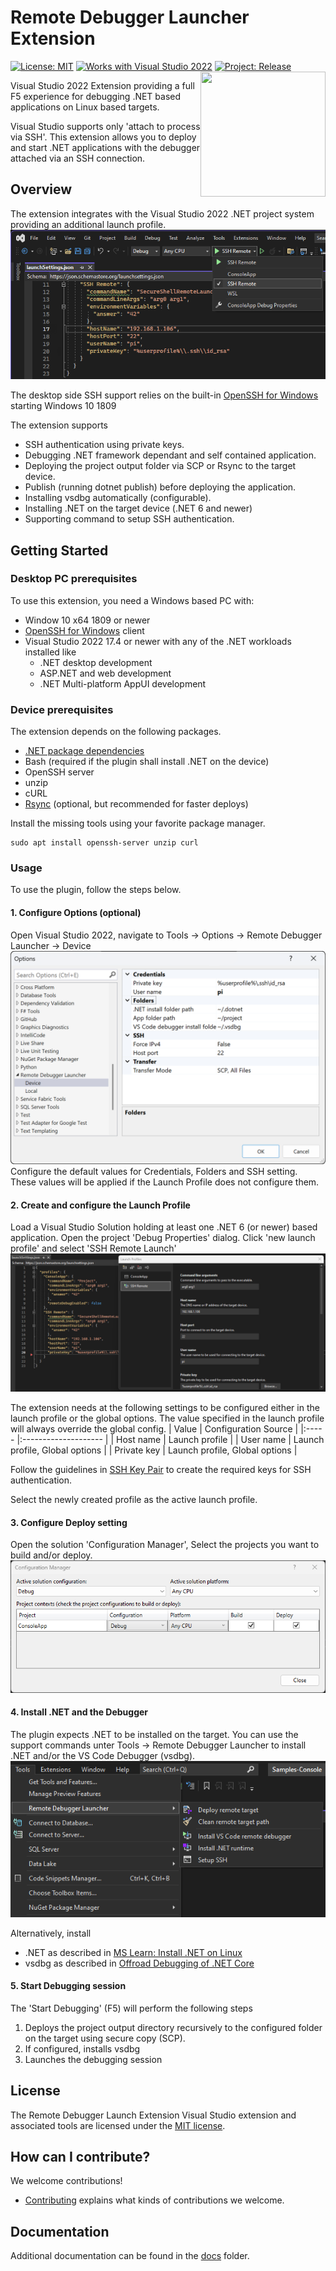 # Remote Debugger Launcher Extension
[![License: MIT](https://img.shields.io/badge/License-MIT-green.svg)](LICENSE)
[![Works with Visual Studio 2022](https://img.shields.io/static/v1.svg?label=VS&message=2022&color=A853C7)](README.md)
[![Project: Release](https://github.com/MichaelKoster70/RemoteDebuggerLaunchExtension/actions/workflows/project-release.yml/badge.svg?branch=main)](https://github.com/MichaelKoster70/RemoteDebuggerLaunchExtension/actions/workflows/project-release.yml)
<image align="right" width="200" height="200" src="./docs/Logo.png" />

Visual Studio 2022 Extension providing a full F5 experience for debugging .NET based applications on Linux based targets.

Visual Studio supports only 'attach to process via SSH'. This extension allows you to deploy and start .NET applications with the debugger attached via an SSH connection.

## Overview

The extension integrates with the Visual Studio 2022 .NET project system providing an additional launch profile.
![Launch Profile](docs/ScreenShort-LaunchProfile.png)

The desktop side SSH support relies on the built-in [OpenSSH for Windows](https://learn.microsoft.com/en-us/windows-server/administration/openssh/openssh_overview) starting Windows 10 1809

The extension supports
- SSH authentication using private keys.
- Debugging .NET framework dependant and self contained application.
- Deploying the project output folder via SCP or Rsync to the target device.
- Publish (running dotnet publish) before deploying the application.
- Installing vsdbg automatically (configurable).
- Installing .NET on the target device (.NET 6 and newer)
- Supporting command to setup SSH authentication.

## Getting Started

### Desktop PC prerequisites
To use this extension, you need a Windows based PC with:
- Window 10 x64 1809 or newer
- [OpenSSH for Windows](https://learn.microsoft.com/en-us/windows-server/administration/openssh/openssh_overview) client
- Visual Studio 2022 17.4 or newer with any of the .NET workloads installed like
  - .NET desktop development
  - ASP.NET and web development
  - .NET Multi-platform AppUI development


### Device prerequisites
The extension depends on the following packages.
- [.NET package dependencies](https://github.com/dotnet/core/blob/main/release-notes/7.0/linux-packages.md)
- Bash (required if the plugin shall install .NET on the device)
- OpenSSH server
- unzip
- cURL
- [Rsync](https://rsync.samba.org/) (optional, but recommended for faster deploys)

Install the missing tools using your favorite package manager.
```
sudo apt install openssh-server unzip curl
```

### Usage
To use the plugin, follow the steps below.

#### 1. Configure Options (optional)
Open Visual Studio 2022, navigate to Tools -> Options -> Remote Debugger Launcher -> Device
![VS Options](docs/ScreenShort-Options.png)
Configure the default values for Credentials, Folders and SSH setting. These values will be applied if the Launch Profile does not configure them.

#### 2. Create and configure the Launch Profile
Load a Visual Studio Solution holding at least one .NET 6 (or newer) based application.
Open the project 'Debug Properties' dialog. Click 'new launch profile' and select 'SSH Remote Launch'
![LaunchProfileDialog](docs/ScreenShort-LaunchProfileDialog.png)

The extension needs at the following settings to be configured either in the launch profile or the global options. The value specified in the launch profile will always override the global config.
| Value | Configuration Source |
|:----- |:-------------------- |
| Host name | Launch profile |
| User name | Launch profile, Global options |
| Private key | Launch profile, Global options |

Follow the guidelines in [SSH Key Pair](docs/SshKeyPair.md) to create the required keys for SSH authentication.

Select the newly created profile as the active launch profile.

#### 3. Configure Deploy setting
Open the solution 'Configuration Manager', Select the projects you want to build and/or deploy.
![VS ConfigurationManager](docs/ScreenShort-ConfigurationManager.png)

#### 4. Install .NET and the Debugger
The plugin expects .NET to be installed on the target. You can use the support commands unter Tools -> Remote Debugger Launcher to install .NET and/or the VS Code Debugger (vsdbg).
![Commands](docs/ScreenShort-Commands.png)

Alternatively, install
- .NET as described in [MS Learn: Install .NET on Linux](https://learn.microsoft.com/en-us/dotnet/core/install/linux)
- vsdbg as described in [Offroad Debugging of .NET Core](https://github.com/Microsoft/MIEngine/wiki/Offroad-Debugging-of-.NET-Core-on-Linux---OSX-from-Visual-Studio)

#### 5. Start Debugging session
The 'Start Debugging' (F5) will perform the following steps
1. Deploys the project output directory recursively to the configured folder on the target using secure copy (SCP).
2. If configured, installs vsdbg
3. Launches the debugging session

## License
The Remote Debugger Launch Extension Visual Studio extension and associated tools are licensed under the [MIT license](LICENSE).

## How can I contribute?
We welcome contributions! 
- [Contributing](CONTRIBUTING.md) explains what kinds of contributions we welcome.

## Documentation
Additional documentation can be found in the [docs](docs/readme.md) folder.
